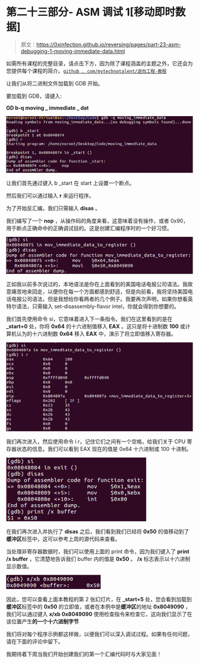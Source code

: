 # 第二十三部分- ASM 调试 1[移动即时数据]

> 原文：<https://0xinfection.github.io/reversing/pages/part-23-asm-debugging-1-moving-immediate-data.html>

如需所有课程的完整目录，请点击下方，因为除了课程涵盖的主题之外，它还会为您提供每个课程的简介。[`github . com/mytechnotalent/逆向工程-教程`](https://github.com/mytechnotalent/Reverse-Engineering-Tutorial)

让我们从将二进制文件加载到 GDB 开始。

要加载到 GDB，请键入:

**GD b-q moving _ immediate _ dat**

![](img/b4b2fc517c596668cff4b30540bb384e.png)

让我们首先通过键入 b _start 在 start 上设置一个断点。

然后我们可以通过输入 **r** 来运行程序。

为了开始反汇编，我们只需输入 **disas** 。

我们编写了一个 **nop** ，从操作码的角度来看，这意味着没有操作，或者 0x90，用于断点正确命中的正确调试目的。这是创建汇编程序时的一个好习惯。

![](img/0a11e0bcbf7037baf0c07313f1cb32a8.png)

正如我以前多次说过的，本地语法是你在上面看到的美国电话电报公司语法。我故意痛苦地来回走，以便你在每一个方面都感到舒适，但是向前看，我将坚持美国电话电报公司语法，但是我想给你看两者的几个例子。我要再次声明，如果你想看英特尔语法，只需输入 set-disassembly-flavor intel，你就会得到你想要的。

我们首先使用命令 si，它意味着进入下一条指令。我们在这里看到的是在 **_start+0** 处，你将 **0x64** 的十六进制值移入 **EAX** 。这只是将十进制数 **100** 或计算机认为的十六进制数 **0x64** 移入 **EAX** 中，演示了将立即值移入寄存器。

![](img/4aeccd8ad8c3e034a3f9a5c730d7b492.png)

我们再次进入，然后使用命令 i r，记住它们之间有一个空格，给我们关于 CPU 寄存器状态的信息。我们可以看到 EAX 现在的值是 0x64 十六进制或 100 十进制。

![](img/9fc7c2a35850692942bb6d0f492583cb.png)

在我们再次进入并执行了 **disas** 之后，我们看到我们已经将 **0x50** 的值移动到了**缓冲区**标签中，这可以参考上周的源代码来查看。

当处理非寄存器数据时，我们可以使用上面的 print 命令，因为我们键入了 **print /x buffer** ，它清楚地告诉我们 buffer 内的值是 **0x50** 。 **/x** 标志表示以十六进制显示数值。

![](img/7862881a9e4d915f615f8091890ce8c1.png)

因此，您可以查看上面本教程的第 2 张幻灯片，在 **_start+5** 处，您会看到加载到**缓冲区**标签中的 **0x50** 的立即值，或者在本例中是**缓冲区**的地址 **0x8049090** ，我们可以通过键入 **x/xb 0x8049090** 使用检查指令来检查它，这向我们显示了在该位置产生**的一个十六进制字节**

我们将对每个程序示例都这样做，以便我们可以深入调试过程。如果有任何问题，请在下面的评论中留下。

我期待着下周当我们开始创建我们的第一个汇编代码时与大家见面！